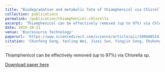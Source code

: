 ```yaml
---
title: "Biodegradation and metabolic fate of thiamphenicol via Chlorella sp. UTEX1602 and L38"
collection: publications
permalink: /publication/thiamphenicol-chlorella
excerpt: 'Thiamphenicol can be effectively removed (up to 97%) via Chlorella sp.'
date: 2019-10-21
venue: 'Bioresource Technology'
paperurl: 'https://www.sciencedirect.com/science/article/pii/S0960852419315500'
citation: 'Chunfeng Song, Yanling Wei, Jiasi Sun, Yingjin Song, Shuhong Li, Yutaka Kitamura,Biodegradation and metabolic fate of thiamphenicol via Chlorella sp. UTEX1602 and L38,Bioresource Technology,Volume 296,2020,122320,ISSN 0960-8524,https://doi.org/10.1016/j.biortech.2019.122320.'
---
```


Thiamphenicol can be effectively removed (up to 97%) via Chlorella sp.

[Download paper here](https://www.sciencedirect.com/science/article/pii/S0960852419315500)